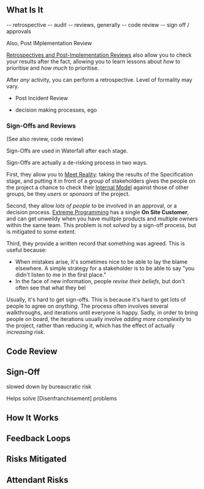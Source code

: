 ## What Is It

-- retrospective
-- audit
-- reviews, generally
-- code review
-- sign off / approvals

Also, Post IMplementation Review


[Retrospectives and Post-Implementation Reviews](Retrospective) also allow you to check your results after the fact, allowing you to learn lessons about _how_ to prioritise and _how much_ to prioritise.


After _any_ activity, you can perform a retrospective.  Level of formality may vary.  

- Post Incident Review

- decision making processes, ego


### Sign-Offs and Reviews

(See also review, code review)

Sign-Offs are used in Waterfall after each stage.  

Sign-Offs are actually a de-risking process in two ways.  

First, they allow you to [Meet Reality](Meeting-Reality):  taking the results of the Specification stage, and putting it in front  of a group of stakeholders gives the people on the project a chance to check their [Internal Model](Internal-Model) against those of other groups, be they _users_ or _sponsors_ of the project. 

Second, they allow _lots of people_ to be involved in an approval, or a decision process.   [Extreme Programming](Agile) has a single **On Site Customer**, and can get unweildy when you have mulitple products and multiple owners within the same team.  This problem is not _solved_ by a sign-off process, but is mitigated to some extent.  

Third, they provide a written record that something was agreed.   This is useful because:
 - When mistakes arise, it's sometimes nice to be able to lay the blame elsewhere.   A simple strategy for a stakeholder is to be able to say "you didn't listen to me in the first place."
 - In the face of new information, people _revise their beliefs_, but don't often see that what they bel

Usually, it's hard to get sign-offs.  This is because it's hard to get lots of people to agree on _anything_.  The process often involves several walkthroughs, and iterations until everyone is happy.  Sadly, in order to bring people on board, the iterations usually involve _adding more complexity_ to the project, rather than reducing it, which has the effect of actually _increasing risk_.

 
 ## Code Review
 
 ## Sign-Off
 
 
 slowed down by bureaucratic risk

 
Helps solve [Disenfranchisement] problems

## How It Works




## Feedback Loops


## Risks Mitigated




## Attendant Risks